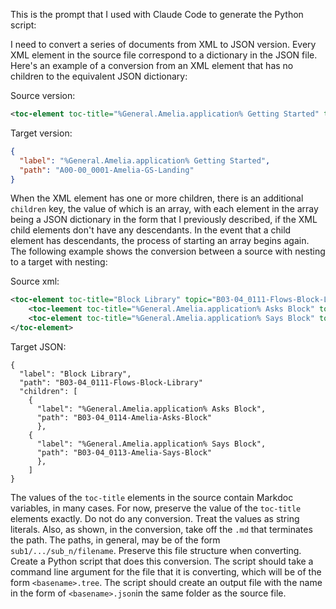 This is the prompt that I used with Claude Code to generate the Python script:

I need to convert a series of documents from XML to JSON version. Every XML element in the source file correspond to a dictionary in the JSON file. Here's an example of a conversion from an XML element that has no children to the equivalent JSON dictionary:

Source version:

```xml
<toc-element toc-title="%General.Amelia.application% Getting Started" topic="A00-00_0001-Amelia-GS-Landing.md">
```

Target version:

```json
{
  "label": "%General.Amelia.application% Getting Started",
  "path": "A00-00_0001-Amelia-GS-Landing"
}
```

When the XML element has one or more children, there is an additional `children` key, the value of which is an array, with each element in the array being a JSON dictionary in the form that I previously described, if the XML child elements don't have any descendants. In the event that a child element has descendants, the process of starting an array begins again. The following example shows the conversion between a source with nesting to a target with nesting:

Source xml:

```xml
<toc-element toc-title="Block Library" topic="B03-04_0111-Flows-Block-Library.md">
    <toc-leement toc-title="%General.Amelia.application% Asks Block" topic="B03-04_0114-Amelia-Asks-Block.md"/>
    <toc-element toc-title="%General.Amelia.application% Says Block" topic="B03-04_0113-Amelia-Says-Block.md"/>
</toc-element>
```

Target JSON:

```
{
  "label": "Block Library",
  "path": "B03-04_0111-Flows-Block-Library"
  "children": [
    {
      "label": "%General.Amelia.application% Asks Block",
      "path": "B03-04_0114-Amelia-Asks-Block"
      },
    {
      "label": "%General.Amelia.application% Says Block",
      "path": "B03-04_0113-Amelia-Says-Block"
      },
    ]
}
```

The values of the `toc-title` elements in the source contain Markdoc variables, in many cases. For now, preserve the value of the `toc-title` elements exactly. Do not do any conversion. Treat the values as string literals. Also, as shown, in the conversion, take off the `.md` that terminates the path. The paths, in general, may be of the form `sub1/.../sub_n/filename`. Preserve this file structure when converting. Create a Python script that does this conversion. The script should take a command line argument for the file that it is converting, which will be of the form `<basename>.tree`. The script should create an output file with the name in the form of `<basename>.json`in the same folder as the source file.
